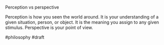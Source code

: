 Perception vs perspective

Perception is how you seen the world around. It is your understanding of a given situation, person, or object. It is the meaning you assign to any given stimulus. Perspective is your point of view.

#philosophy
#draft